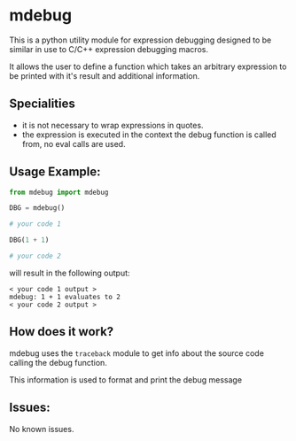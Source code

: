 # mdebug

This is a python utility module for expression debugging designed to be similar in use to C/C++ expression debugging macros.

It allows the user to define a function which takes an arbitrary expression to be printed with it's result and additional information.

## Specialities
 * it is not necessary to wrap expressions in quotes.
 * the expression is executed in the context the debug function is called from, no eval calls are used.

## Usage Example:

```python
from mdebug import mdebug

DBG = mdebug()

# your code 1

DBG(1 + 1)

# your code 2
```

will result in the following output:

```
< your code 1 output >
mdebug: 1 + 1 evaluates to 2
< your code 2 output >
```

## How does it work?
mdebug uses the `traceback` module to get info about the source code calling the debug function.

This information is used to format and print the debug message

## Issues:

No known issues.
